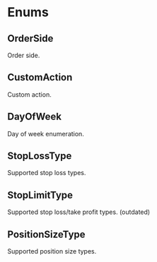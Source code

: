 # Enums

## OrderSide

Order side.

## CustomAction

Custom action.

## DayOfWeek

Day of week enumeration.

## StopLossType

Supported stop loss types.

## StopLimitType

Supported stop loss/take profit types. (outdated)

## PositionSizeType

Supported position size types.
